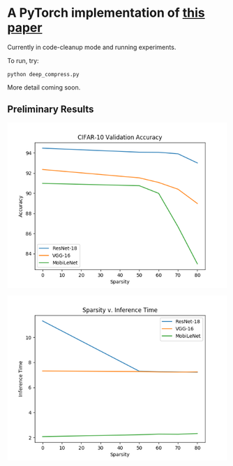 # A PyTorch implementation of [this paper](https://arxiv.org/abs/1506.02626)

Currently in code-cleanup mode and running experiments.

To run, try:
```
python deep_compress.py
```

More detail coming soon.

## Preliminary Results

![](results/accuracy_plot.png)  

![](results/inf_time_plot.png)

